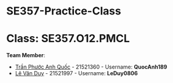 # SE357-Practice-Class

# **Class**: SE357.O12.PMCL

**Team Member**:
- [Trần Phước Anh Quốc](https://github.com/QuocAnh189) - 21521360 - Username: **QuocAnh189**
- [Lê Văn Duy](https://github.com/LeDuy0806) - 21521997 - Username: **LeDuy0806**
